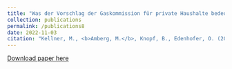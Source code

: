 ```yaml
---
title: "Was der Vorschlag der Gaskommission für private Haushalte bedeutet"
collection: publications
permalink: /publications8
date: 2022-11-03
citation: "Kellner, M., <b>Amberg, M.</b>, Knopf, B., Edenhofer, O. (2022). &quot;Was der Vorschlag der Gaskommission für private Haushalte bedeutet: Substanzielle Entlastung, aber sozial unausgewogen.&quot; <i>MCC-Arbeitspapier</i>."
---
```

[Download paper here](https://www.mcc-berlin.net/fileadmin/data/C18_MCC_Publications/2022_MCC_Analyse_Ergebnisse_Gaskommission.pdf)